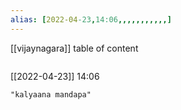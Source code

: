 ```yaml
---
alias: [2022-04-23,14:06,,,,,,,,,,,]
---
```

[[vijaynagara]]
table of content
```toc
```

[[2022-04-23]] 14:06

```query
"kalyaana mandapa"
```